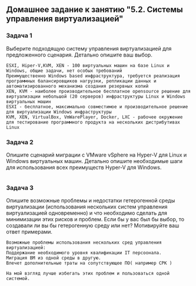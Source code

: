 ## Домашнее задание к занятию "5.2. Системы управления виртуализацией"

### Задача 1
Выберите подходящую систему управления виртуализацией для предложенного сценария. Детально опишите ваш выбор.

```
ESXI, Hiper-V,KVM, XEN - 100 виртуальных машин на базе Linux и Windows, общие задачи, нет особых требований
Преимущественно Windows based инфраструктура, требуется реализация программных балансировщиков нагрузки, репликации данных и автоматизированного механизма создания резервных копий
XEN, KVM - наиболее производительное бесплатное opensource решение для виртуализации небольшой (20 серверов) инфраструктуры Linux и Windows виртуальных машин
ESXI - бесплатное, максимально совместимое и производительное решение для виртуализации Windows инфраструктуры
KVM, XEN, VirtualBox, VmWarePlayer, Docker, LXC - рабочее окружение для тестирование программного продукта на нескольких дистрибутивах Linux
```

### Задача 2
Опишите сценарий миграции с VMware vSphere на Hyper-V для Linux и Windows виртуальных машин. Детально опишите необходимые шаги для использования всех преимуществ Hyper-V для Windows.

```

```


### Задача 3
Опишите возможные проблемы и недостатки гетерогенной среды виртуализации (использования нескольких систем управления виртуализацией одновременно) и что необходимо сделать для минимизации этих рисков и проблем. Если бы у вас был бы выбор, то создавали ли вы бы гетерогенную среду или нет? Мотивируйте ваш ответ примерами.

```
Возможные проблемы использования нескольких сред управления виртуализацией: 
Поддержание необходимого уровня квалификации IT персоонала.
Миграция ВМ из одной среды в другую.
Влечет дополнительные траты на сопутствующее ПО( например СРК )

На мой взгляд лучше избегать этих проблем и пользоваться одной системой.
```
